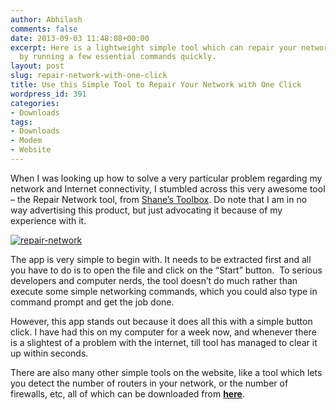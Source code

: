 ```yaml
---
author: Abhilash
comments: false
date: 2013-09-03 11:48:08+00:00
excerpt: Here is a lightweight simple tool which can repair your network instantly,
  by running a few essential commands quickly.
layout: post
slug: repair-network-with-one-click
title: Use this Simple Tool to Repair Your Network with One Click
wordpress_id: 391
categories:
- Downloads
tags:
- Downloads
- Modem
- Website
---
```


When I was looking up how to solve a very particular problem regarding my network and Internet connectivity, I stumbled across this very awesome tool – the Repair Network tool, from [Shane’s Toolbox](http://www.pcwintech.com/shanes-toolbox). Do note that I am in no way advertising this product, but just advocating it because of my experience with it.

[![repair-network](http://img.techcovered.org/tc/repair-network_thumb.png)](http://img.techcovered.org/tc/repair-network.png)

The app is very simple to begin with. It needs to be extracted first and all you have to do is to open the file and click on the “Start” button.  To serious developers and computer nerds, the tool doesn’t do much rather than execute some simple networking commands, which you could also type in command prompt and get the job done.

However, this app stands out because it does all this with a simple button click. I have had this on my computer for a week now, and whenever there is a slightest of a problem with the internet, till tool has managed to clear it up within seconds.

There are also many other simple tools on the website, like a tool which lets you detect the number of routers in your network, or the number of firewalls, etc, all of which can be downloaded from **[here](http://www.pcwintech.com/shanes-toolbox)**.
